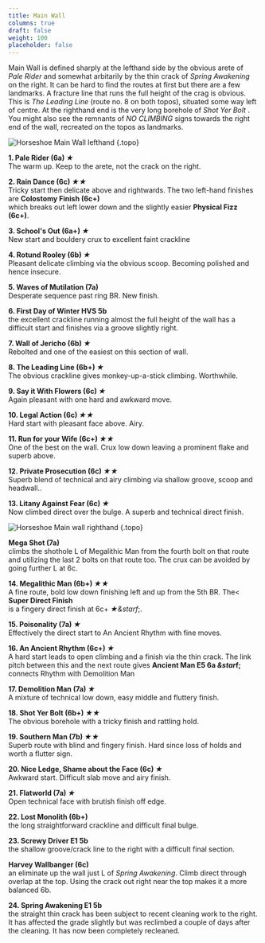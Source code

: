 ```yaml
---
title: Main Wall
columns: true
draft: false
weight: 100
placeholder: false
---
```


Main Wall is defined sharply at the lefthand side by the obvious arete of *Pale Rider* and somewhat arbitarily by the thin crack of *Spring Awakening* on the right. It can be hard to find the routes at first but there are a few landmarks. A fracture line that runs the full height of the crag is obvious. This is  *The Leading Line* (route no. 8 on both topos), situated some way left of centre. At the righthand end is the very long borehole of *Shot Yer Bolt* . You might also see the remnants of *NO CLIMBING* signs towards the right end of the wall, recreated on the topos as landmarks.

![Horseshoe Main Wall lefthand](/img/peak/stoney/horseshoe-main-wall-left.jpg)
{.topo}


**1. Pale Rider (6a) *&starf;***  
The warm up. Keep to the arete, not the crack on the right.

**2. Rain Dance (6c) *&starf;&starf;***  
Tricky start then delicate above and rightwards. The two left-hand finishes are **Colostomy Finish (6c+)**  
which breaks out left lower down and the slightly easier **Physical Fizz (6c+)**.

**3. School's Out (6a+) *&starf;***  
New start and bouldery crux to excellent faint crackline

**4. Rotund Rooley (6b) *&starf;***  
Pleasant delicate climbing via the obvious scoop. Becoming polished and hence insecure.

**5. Waves of Mutilation (7a)**  
Desperate sequence past ring BR. New finish.

**6. First Day of Winter HVS 5b**  
the excellent crackline running almost the full height of the wall has a difficult start and finishes via a groove slightly right.

**7. Wall of Jericho (6b) *&starf;***  
Rebolted and one of the easiest on this section of wall.

**8. The Leading Line (6b+) *&starf;***  
The obvious crackline gives monkey-up-a-stick climbing. Worthwhile.

**9. Say it With Flowers (6c) *&starf;***  
Again pleasant with one hard and awkward move. 

**10. Legal Action (6c) *&starf;&starf;***  
Hard start with pleasant face above. Airy.

**11. Run for your Wife (6c+) *&starf;&starf;***  
One of the best on the wall. Crux low down leaving a prominent flake and superb above. 

**12. Private Prosecution (6c) *&starf;&starf;***  
Superb blend of technical and airy climbing via shallow groove, scoop and headwall.. 

**13. Litany Against Fear (6c) *&starf;***  
Now climbed direct over the bulge. A superb and technical direct finish.

![Horseshoe Main wall righthand](/img/peak/stoney/horseshoe-main-wall-right.jpg)
{.topo}

**Mega Shot (7a)**  
climbs the shothole L of Megalithic Man from the fourth bolt on that route and utilizing the last 2 bolts on that route too. The crux can be avoided by going further L at 6c.

**14. Megalithic Man (6b+) *&starf;&starf;***  
A fine route, bold low down finishing left and up from the 5th BR. The< **Super Direct Finish**  
is a fingery direct finish at 6c+ *&starf;&starf*;.

**15. Poisonality (7a) *&starf;***  
Effectively the direct start to An Ancient Rhythm with fine moves. 

**16. An Ancient Rhythm (6c+) *&starf;***  
A hard start leads to open climbing and a finish via the thin crack. The link pitch between this and the next route gives **Ancient Man E5 6a *&star*f;**  
connects Rhythm with Demolition Man

**17. Demolition Man (7a) *&starf;***  
A mixture of technical low down, easy middle and fluttery finish.


**18. Shot Yer Bolt (6b+) *&starf;&starf;***  
The obvious borehole with a tricky finish and rattling hold.

**19. Southern Man (7b) *&starf;&starf;***  
Superb route with blind and fingery finish. Hard since loss of holds and worth a flutter sign.

**20. Nice Ledge, Shame about the Face (6c) *&starf;***  
Awkward start. Difficult slab move and airy finish. 

**21. Flatworld (7a) *&starf;***  
Open technical face with brutish finish off edge.

**22. Lost Monolith (6b+)**  
the long straightforward crackline and difficult final bulge.

**23. Screwy Driver E1 5b**  
the shallow groove/crack line to the right with a difficult final section.

**Harvey Wallbanger (6c)**  
an eliminate up the wall just L of *Spring Awakening*. Climb direct through overlap at the top. Using the crack out right near the top makes it a more balanced 6b.

**24. Spring Awakening E1 5b**  
 the straight thin crack has been subject to recent cleaning work to the right. It has affected the grade slightly but was reclimbed a couple of days after the cleaning. It has now been completely recleaned.


